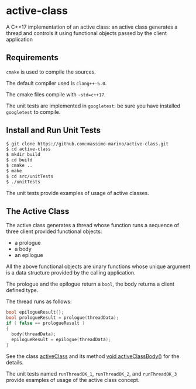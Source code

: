 # active-class
A C++17 implementation of an active class: an active class generates a thread and controls it using functional objects passed by the client application

## Requirements

`cmake` is used to compile the sources.

The default compiler used is `clang++-5.0`.

The cmake files compile with `-std=c++17`.

The unit tests are implemented in `googletest`: be sure you have installed `googletest` to compile.


## Install and Run Unit Tests

```bash
$ git clone https://github.com:massimo-marino/active-class.git
$ cd active-class
$ mkdir build
$ cd build
$ cmake ..
$ make
$ cd src/unitTests
$ ./unitTests
```
The unit tests provide examples of usage of active classes.


## The Active Class

The active class generates a thread whose function runs a sequence of three client provided functional objects:

- a prologue
- a body
- an epilogue

All the above functional objects are unary functions whose unique argument is a data structure provided by the calling application.

The prologue and the epilogue return a `bool`, the body returns a client defined type.

The thread runs as follows:

```C++
bool epilogueResult{};
bool prologueResult = prologue(threadData);
if ( false == prologueResult )
{
  body(threadData);
  epilogueResult = epilogue(threadData);
}
```
See the class [activeClass](https://github.com/massimo-marino/active-class/blob/master/src/activeClass.h#L60) and its method [void activeClassBody()](https://github.com/massimo-marino/active-class/blob/master/src/activeClass.h#L182)  for the details.

The unit tests named `runThreadOK_1`, `runThreadOK_2`, and `runThreadOK_3` provide examples of usage of the active class concept.
